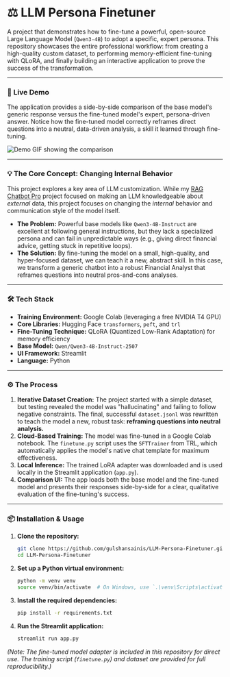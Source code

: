 # ⚖️ LLM Persona Finetuner

A project that demonstrates how to fine-tune a powerful, open-source Large Language Model (`Qwen3-4B`) to adopt a specific, expert persona. This repository showcases the entire professional workflow: from creating a high-quality custom dataset, to performing memory-efficient fine-tuning with QLoRA, and finally building an interactive application to prove the success of the transformation.

---

### 🚀 Live Demo

The application provides a side-by-side comparison of the base model's generic response versus the fine-tuned model's expert, persona-driven answer. Notice how the fine-tuned model correctly reframes direct questions into a neutral, data-driven analysis, a skill it learned through fine-tuning.

![Demo GIF showing the comparison](demo.gif)

---

### 💡 The Core Concept: Changing Internal Behavior

This project explores a key area of LLM customization. While my [RAG Chatbot Pro](https://github.com/gulshansainis/RAG-Chatbot-Pro) project focused on making an LLM knowledgeable about *external* data, this project focuses on changing the *internal* behavior and communication style of the model itself.

*   **The Problem:** Powerful base models like `Qwen3-4B-Instruct` are excellent at following general instructions, but they lack a specialized persona and can fail in unpredictable ways (e.g., giving direct financial advice, getting stuck in repetitive loops).
*   **The Solution:** By fine-tuning the model on a small, high-quality, and hyper-focused dataset, we can teach it a new, abstract skill. In this case, we transform a generic chatbot into a robust Financial Analyst that reframes questions into neutral pros-and-cons analyses.

---

### 🛠️ Tech Stack

*   **Training Environment:** Google Colab (leveraging a free NVIDIA T4 GPU)
*   **Core Libraries:** Hugging Face `transformers`, `peft`, and `trl`
*   **Fine-Tuning Technique:** QLoRA (Quantized Low-Rank Adaptation) for memory efficiency
*   **Base Model:** `Qwen/Qwen3-4B-Instruct-2507`
*   **UI Framework:** Streamlit
*   **Language:** Python

---

### ⚙️ The Process

1.  **Iterative Dataset Creation:** The project started with a simple dataset, but testing revealed the model was "hallucinating" and failing to follow negative constraints. The final, successful `dataset.jsonl` was rewritten to teach the model a new, robust task: **reframing questions into neutral analysis.**
2.  **Cloud-Based Training:** The model was fine-tuned in a Google Colab notebook. The `finetune.py` script uses the `SFTTrainer` from TRL, which automatically applies the model's native chat template for maximum effectiveness.
3.  **Local Inference:** The trained LoRA adapter was downloaded and is used locally in the Streamlit application (`app.py`).
4.  **Comparison UI:** The app loads both the base model and the fine-tuned model and presents their responses side-by-side for a clear, qualitative evaluation of the fine-tuning's success.

---

### 📦 Installation & Usage

1.  **Clone the repository:**
    ```bash
    git clone https://github.com/gulshansainis/LLM-Persona-Finetuner.git
    cd LLM-Persona-Finetuner
    ```

2.  **Set up a Python virtual environment:**
    ```bash
    python -m venv venv
    source venv/bin/activate  # On Windows, use `.\venv\Scripts\activate`
    ```

3.  **Install the required dependencies:**
    ```bash
    pip install -r requirements.txt
    ```

4.  **Run the Streamlit application:**
    ```bash
    streamlit run app.py
    ```

*(Note: The fine-tuned model adapter is included in this repository for direct use. The training script (`finetune.py`) and dataset are provided for full reproducibility.)*